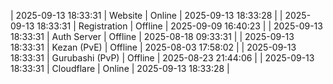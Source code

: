 | 2025-09-13 18:33:31 | Website | Online | 2025-09-13 18:33:28 |
| 2025-09-13 18:33:31 | Registration | Offline | 2025-09-09 16:40:23 |
| 2025-09-13 18:33:31 | Auth Server | Offline | 2025-08-18 09:33:31 |
| 2025-09-13 18:33:31 | Kezan (PvE) | Offline | 2025-08-03 17:58:02 |
| 2025-09-13 18:33:31 | Gurubashi (PvP) | Offline | 2025-08-23 21:44:06 |
| 2025-09-13 18:33:31 | Cloudflare | Online | 2025-09-13 18:33:28 |
